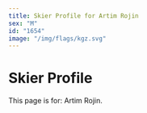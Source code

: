 ```yaml
---
title: Skier Profile for Artim Rojin
sex: "M"
id: "1654"
image: "/img/flags/kgz.svg" 
---
```


# Skier Profile

This page is for: Artim Rojin.
    
